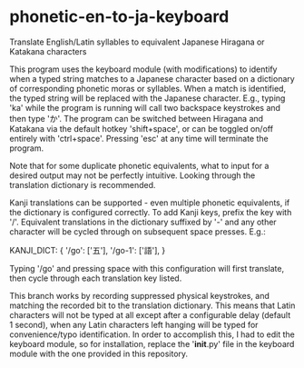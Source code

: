 # phonetic-en-to-ja-keyboard
Translate English/Latin syllables to equivalent Japanese Hiragana or Katakana characters


This program uses the keyboard module (with modifications) to identify when a typed string matches to a Japanese character based on a dictionary of corresponding phonetic moras or syllables. When a match is identified, the typed string will be replaced with the Japanese character. E.g., typing 'ka' while the program is running will call two backspace keystrokes and then type 'か'. The program can be switched between Hiragana and Katakana via the default hotkey 'shift+space', or can be toggled on/off entirely with 'ctrl+space'. Pressing 'esc' at any time will terminate the program. 

Note that for some duplicate phonetic equivalents, what to input for a desired output may not be perfectly intuitive. Looking through the translation dictionary is recommended. 

Kanji translations can be supported - even multiple phonetic equivalents, if the dictionary is configured correctly. To add Kanji keys, prefix the key with '/'. Equivalent translations in the dictionary suffixed by '-' and any other character will be cycled through on subsequent space presses. E.g.:

KANJI_DICT: {
  '/go': ['五'],
  '/go-1': ['語'],
  }
  
Typing '/go' and pressing space with this configuration will first translate, then cycle through each translation key listed. 

This branch works by recording suppressed physical keystrokes, and matching the recorded bit to the translation dictionary. This means that Latin characters will not be typed at all except after a configurable delay (default 1 second), when any Latin characters left hanging will be typed for convenience/typo identification. In order to accomplish this, I had to edit the keyboard module, so for installation, replace the '__init__.py' file in the keyboard module with the one provided in this repository.
